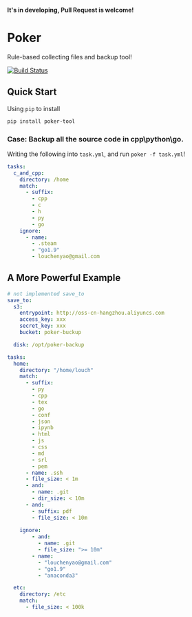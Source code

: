 
**It's in developing, Pull Request is welcome!**

# Poker

Rule-based collecting files and backup tool!

[![Build Status](https://travis-ci.org/Chenyao2333/poker.svg?branch=master)](https://travis-ci.org/Chenyao2333/poker)

## Quick Start

Using `pip` to install

~~~bash
pip install poker-tool
~~~

### Case: Backup all the source code in cpp\python\go.

Writing the following into `task.yml`, and run `poker -f task.yml`!

~~~yml
tasks:
  c_and_cpp:
    directory: /home
    match:
      - suffix:
        - cpp
        - c
        - h
        - py
        - go
    ignore:
      - name:
        - .steam
        - "go1.9"
        - louchenyao@gmail.com

~~~


## A More Powerful Example

``` yml
# not implemented save_to
save_to:
  s3:
    entrypoint: http://oss-cn-hangzhou.aliyuncs.com
    access_key: xxx
    secret_key: xxx
    bucket: poker-buckup

  disk: /opt/poker-backup

tasks:
  home:
    directory: "/home/louch"
    match:
      - suffix:
        - py
        - cpp
        - tex
        - go
        - conf
        - json
        - ipynb
        - html
        - js
        - css
        - md
        - srl
        - pem
      - name: .ssh
      - file_size: < 1m
      - and:
        - name: .git
        - dir_size: < 10m
      - and:
        - suffix: pdf
        - file_size: < 10m
    
    ignore:
        - and:
          - name: .git
          - file_size: ">= 10m"
        - name:
          - "louchenyao@gmail.com"
          - "go1.9"
          - "anaconda3"

  etc:
    directory: /etc
    match:
      - file_size: < 100k
```
